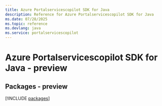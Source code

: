 ```yaml
---
title: Azure Portalservicescopilot SDK for Java
description: Reference for Azure Portalservicescopilot SDK for Java
ms.date: 07/28/2025
ms.topic: reference
ms.devlang: java
ms.service: portalservicescopilot
---
```

# Azure Portalservicescopilot SDK for Java - preview
## Packages - preview
[!INCLUDE [packages](portalservicescopilot-index.md)]
